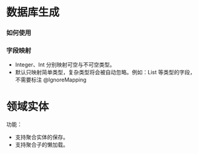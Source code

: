 # 数据库生成

### 如何使用

### 字段映射

* Integer、Int 分别映射可空与不可空类型。
* 默认只映射简单类型，复杂类型将会被自动忽略。例如：List<String> 等类型的字段，不需要标注 @IgnoreMapping



# 领域实体

功能：

* 支持聚合实体的保存。
* 支持聚合子的懒加载。

